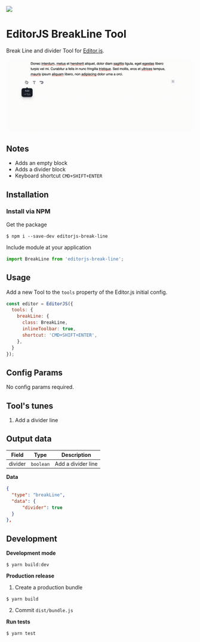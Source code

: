 ![](https://badgen.net/badge/Editor.js/v2.0/blue)

# EditorJS BreakLine Tool

Break Line and divider Tool for [Editor.js](https://editorjs.io).

![](assets/demo.gif)

## Notes

- Adds an empty block
- Adds a divider block
- Keyboard shortcut `CMD+SHIFT+ENTER`

## Installation

### Install via NPM
Get the package
```shell
$ npm i --save-dev editorjs-break-line
```

Include module at your application

```javascript
import BreakLine from 'editorjs-break-line';
```

## Usage

Add a new Tool to the `tools` property of the Editor.js initial config.

```javascript
const editor = EditorJS({
  tools: {
    breakLine: {
      class: BreakLine,
      inlineToolbar: true,
      shortcut: 'CMD+SHIFT+ENTER',
    },
  }
});
```

## Config Params

No config params required.

## Tool's tunes

1. Add a divider line

## Output data

| Field          | Type      | Description                     |
| -------------- | --------- | ------------------------------- |
| divider        | `boolean` | Add a divider line

**Data**

```json
{
  "type": "breakLine",
  "data": {
      "divider": true
  }
},
```

## Development

**Development mode**
```shell
$ yarn build:dev
```

**Production release**
1. Create a production bundle
```shell
$ yarn build
```

2. Commit `dist/bundle.js`

**Run tests**
```shell
$ yarn test
```
